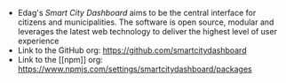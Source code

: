 - Edag's _Smart City Dashboard_ aims to be the central interface for citizens and municipalities. The software is open source, modular and leverages the latest web technology to deliver the highest level of user experience
- Link to the GitHub org: https://github.com/smartcitydashboard
- Link to the [[npm]] org: https://www.npmjs.com/settings/smartcitydashboard/packages